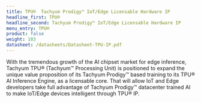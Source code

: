 ```yaml
---
title: TPU®  Tachyum Prodigy™ IoT/Edge Licensable Hardware IP
headline_first: TPU®
headline_second: Tachyum Prodigy™ IoT/Edge Licensable Hardware IP
menu_entry: TPU®
product: false
weight: 103
datasheet: /datasheets/Datasheet-TPU-IP.pdf
---
```

With the tremendous growth of the AI chipset market for edge inference, Tachyum TPU® (Tachyum™ Processing Unit) is positioned to expand the unique value proposition of its Tachyum Prodigy™ based training to its TPU® AI Inference Engine, as a licensable core. That will allow IoT and Edge developers take full advantage of Tachyum Prodigy™ datacenter trained AI to make IoT/Edge devices intelligent through TPU® IP.
